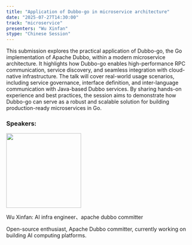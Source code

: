 ```yaml
---
title: "Application of Dubbo-go in microservice architecture"
date: "2025-07-27T14:30:00"
track: "microservice"
presenters: "Wu Xinfan"
stype: "Chinese Session"
---
```


This submission explores the practical application of Dubbo-go, the Go implementation of Apache Dubbo, within a modern microservice architecture. It highlights how Dubbo-go enables high-performance RPC communication, service discovery, and seamless integration with cloud-native infrastructure. The talk will cover real-world usage scenarios, including service governance, interface definition, and inter-language communication with Java-based Dubbo services. By sharing hands-on experience and best practices, the session aims to demonstrate how Dubbo-go can serve as a robust and scalable solution for building production-ready microservices in Go.

### Speakers:


<img src="https://sessionize.com/image/3f1d-400o400o1-LXK34oxikVSsnDfxJVqaiE.png" width="200" /><br/>

Wu Xinfan: AI infra engineer、apache dubbo committer

Open-source enthusiast, Apache Dubbo committer, currently working on building AI computing platforms.